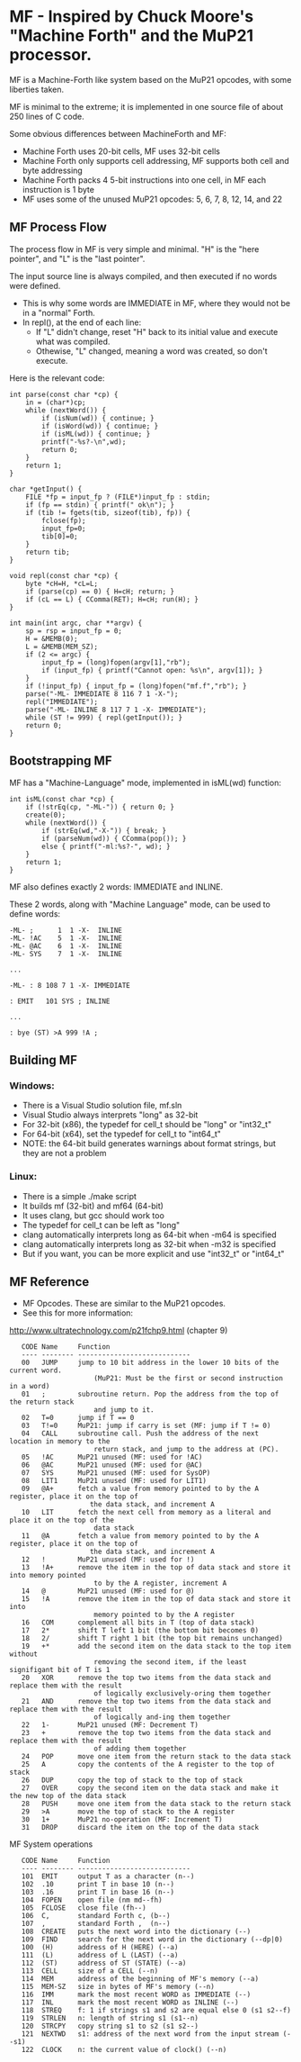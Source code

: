 # MF  - Inspired by Chuck Moore's "Machine Forth" and the MuP21 processor.

MF is a Machine-Forth like system based on the MuP21 opcodes, with some liberties taken.

MF is minimal to the extreme; it is implemented in one source file of about 250 lines of C code.

Some obvious differences between MachineForth and MF:
- Machine Forth uses 20-bit cells, MF uses 32-bit cells
- Machine Forth only supports cell addressing, MF supports both cell and byte addressing
- Machine Forth packs 4 5-bit instructions into one cell, in MF each instruction is 1 byte
- MF uses some of the unused MuP21 opcodes: 5, 6, 7, 8, 12, 14, and 22

## MF Process Flow
The process flow in MF is very simple and minimal. "H" is the "here pointer", and "L" is the "last pointer".

The input source line is always compiled, and then executed if no words were defined.
- This is why some words are IMMEDIATE in MF, where they would not be in a "normal" Forth.
- In repl(), at the end of each line:
    - If "L" didn't change, reset "H" back to its initial value and execute what was compiled.
    - Othewise, "L" changed, meaning a word was created, so don't execute.

Here is the relevant code:
```
int parse(const char *cp) {
    in = (char*)cp;
    while (nextWord()) {
        if (isNum(wd)) { continue; }
        if (isWord(wd)) { continue; }
        if (isML(wd)) { continue; }
        printf("-%s?-\n",wd);
        return 0;
    }
    return 1;
}

char *getInput() {
    FILE *fp = input_fp ? (FILE*)input_fp : stdin;
    if (fp == stdin) { printf(" ok\n"); }
    if (tib != fgets(tib, sizeof(tib), fp)) {
        fclose(fp);
        input_fp=0;
        tib[0]=0;
    }
    return tib;
}

void repl(const char *cp) {
    byte *cH=H, *cL=L;
    if (parse(cp) == 0) { H=cH; return; }
    if (cL == L) { CComma(RET); H=cH; run(H); }
}

int main(int argc, char **argv) {
    sp = rsp = input_fp = 0;
    H = &MEMB(0);
    L = &MEMB(MEM_SZ);
    if (2 <= argc) {
        input_fp = (long)fopen(argv[1],"rb");
        if (input_fp) { printf("Cannot open: %s\n", argv[1]); }
    }
    if (!input_fp) { input_fp = (long)fopen("mf.f","rb"); }
    parse("-ML- IMMEDIATE 8 116 7 1 -X-");
    repl("IMMEDIATE");
    parse("-ML- INLINE 8 117 7 1 -X- IMMEDIATE");
    while (ST != 999) { repl(getInput()); }
    return 0;
}
```

## Bootstrapping MF
MF has a "Machine-Language" mode, implemented in isML(wd) function:
```
int isML(const char *cp) {
    if (!strEq(cp, "-ML-")) { return 0; }
    create(0);
    while (nextWord()) {
        if (strEq(wd,"-X-")) { break; }
        if (parseNum(wd)) { CComma(pop()); }
        else { printf("-ml:%s?-", wd); }
    }
    return 1;
}
```

MF also defines exactly 2 words: IMMEDIATE and INLINE. 

These 2 words, along with "Machine Language" mode, can be used to define words:
```
-ML- ;      1  1 -X-  INLINE
-ML- !AC    5  1 -X-  INLINE
-ML- @AC    6  1 -X-  INLINE
-ML- SYS    7  1 -X-  INLINE

...

-ML- : 8 108 7 1 -X- IMMEDIATE

: EMIT   101 SYS ; INLINE

...

: bye (ST) >A 999 !A ;
```
## Building MF
### Windows:
- There is a Visual Studio solution file, mf.sln
- Visual Studio always interprets "long" as 32-bit
- For 32-bit (x86), the typedef for cell_t should be "long" or "int32_t"
- For 64-bit (x64), set the typedef for cell_t to "int64_t"
- NOTE: the 64-bit build generates warnings about format strings, but they are not a problem

### Linux:
- There is a simple ./make script
- It builds mf (32-bit) and mf64 (64-bit)
- It uses clang, but gcc should work too
- The typedef for cell_t can be left as "long"
- clang automatically interprets long as 64-bit when -m64 is specified
- clang automatically interprets long as 32-bit when -m32 is specified
- But if you want, you can be more explicit and use "int32_t" or "int64_t"

## MF Reference
- MF Opcodes. These are similar to the MuP21 opcodes.
- See this for more information:

http://www.ultratechnology.com/p21fchp9.html (chapter 9)
```
   CODE Name     Function
   ---- -------- ----------------------------
   00   JUMP     jump to 10 bit address in the lower 10 bits of the current word.
                     (MuP21: Must be the first or second instruction in a word)
   01   ;        subroutine return. Pop the address from the top of the return stack
                     and jump to it.
   02   T=0      jump if T == 0
   03   T!=0     MuP21: jump if carry is set (MF: jump if T != 0)
   04   CALL     subroutine call. Push the address of the next location in memory to the 
                     return stack, and jump to the address at (PC).
   05   !AC      MuP21 unused (MF: used for !AC)
   06   @AC      MuP21 unused (MF: used for @AC)
   07   SYS      MuP21 unused (MF: used for SysOP)
   08   LIT1     MuP21 unused (MF: used for LIT1)
   09   @A+      fetch a value from memory pointed to by the A register, place it on the top of
                    the data stack, and increment A
   10   LIT      fetch the next cell from memory as a literal and place it on the top of the
                     data stack
   11   @A       fetch a value from memory pointed to by the A register, place it on the top of
                    the data stack, and increment A 
   12   !        MuP21 unused (MF: used for !)
   13   !A+      remove the item in the top of data stack and store it into memory pointed 
                     to by the A register, increment A
   14   @        MuP21 unused (MF: used for @)
   15   !A       remove the item in the top of data stack and store it into 
                     memory pointed to by the A register
   16   COM      complement all bits in T (top of data stack)
   17   2*       shift T left 1 bit (the bottom bit becomes 0)
   18   2/       shift T right 1 bit (the top bit remains unchanged)
   19   +*       add the second item on the data stack to the top item without 
                     removing the second item, if the least signifigant bit of T is 1
   20   XOR      remove the top two items from the data stack and replace them with the result
                     of logically exclusively-oring them together
   21   AND      remove the top two items from the data stack and replace them with the result
                     of logically and-ing them together
   22   1-       MuP21 unused (MF: Decrement T)
   23   +        remove the top two items from the data stack and replace them with the result
                     of adding them together
   24   POP      move one item from the return stack to the data stack
   25   A        copy the contents of the A register to the top of stack
   26   DUP      copy the top of stack to the top of stack
   27   OVER     copy the second item on the data stack and make it the new top of the data stack
   28   PUSH     move one item from the data stack to the return stack
   29   >A       move the top of stack to the A register
   30   1+       MuP21 no-operation (MF: Increment T)
   31   DROP     discard the item on the top of the data stack
```

MF System operations
```
   CODE Name     Function
   ---- -------- ----------------------------
   101  EMIT     output T as a character (n--)
   102  .10      print T in base 10 (n--)
   103  .16      print T in base 16 (n--)
   104  FOPEN    open file (nm md--fh)
   105  FCLOSE   close file (fh--)
   106  C,       standard Forth c, (b--)
   107  ,        standard Forth ,  (n--)
   108  CREATE   puts the next word into the dictionary (--)
   109  FIND     search for the next word in the dictionary (--dp|0)
   100  (H)      address of H (HERE) (--a)
   111  (L)      address of L (LAST) (--a)
   112  (ST)     address of ST (STATE) (--a)
   113  CELL     size of a CELL (--n)
   114  MEM      address of the beginning of MF's memory (--a)
   115  MEM-SZ   size in bytes of MF's memory (--n)
   116  IMM      mark the most recent WORD as IMMEDIATE (--)
   117  INL      mark the most recent WORD as INLINE (--)
   118  STREQ    f: 1 if strings s1 and s2 are equal else 0 (s1 s2--f)
   119  STRLEN   n: length of string s1 (s1--n)
   120  STRCPY   copy string s1 to s2 (s1 s2--)
   121  NEXTWD   s1: address of the next word from the input stream (--s1)
   122  CLOCK    n: the current value of clock() (--n)
```
